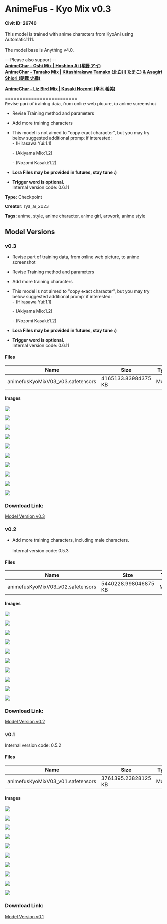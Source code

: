 # AnimeFus - Kyo Mix v0.3

#### Civit ID: 26740

<p>This model is trained with anime characters from KyoAni using Automatic1111.<br /><br />The model base is Anything v4.0.</p><p>-- Please also support --<br /><a target="_blank" rel="ugc" href="https://civitai.com/models/47002/animechar-oshi-mix-or-hoshino-ai"><strong>AnimeChar - Oshi Mix | Hoshino Ai (星野 アイ)</strong></a><br /><a target="_blank" rel="ugc" href="https://civitai.com/models/40906/animechar-tamako-mix-or-kitashirakawa-tamako-and-asagiri-shiori"><strong>AnimeChar - Tamako Mix | Kitashirakawa Tamako (北白川 たまこ) &amp; Asagiri Shiori (朝霧 史織)</strong></a></p><p><a target="_blank" rel="ugc" href="https://civitai.com/models/43427/animechar-liz-bird-mix-or-kasaki-nozomi"><strong>AnimeChar - Liz Bird Mix | Kasaki Nozomi (傘木 希美)</strong></a></p><p></p><p>=========================<br />Revise part of training data, from online web picture, to anime screenshot</p><ul><li><p>Revise Training method and parameters</p></li><li><p>Add more training characters</p></li><li><p>This model is not aimed to "copy exact character", but you may try below suggested additional prompt if interested:<br />- (Hirasawa Yui:1.1)</p><p>- (Akiyama Mio:1.2)</p><p>- (Nozomi Kasaki:1.2)</p></li><li><p><strong>Lora Files may be provided in futures, stay tune :)</strong></p></li><li><p><strong>Trigger word is optional.</strong><br />Internal version code: 0.6.11</p></li></ul><p></p><p></p>

**Type:** Checkpoint

**Creator:** rya_ai_2023

**Tags:** anime, style, anime character, anime girl, artwork, anime style

## Model Versions

### v0.3

<ul><li><p>Revise part of training data, from online web picture, to anime screenshot</p></li><li><p>Revise Training method and parameters</p></li><li><p>Add more training characters</p></li><li><p>This model is not aimed to "copy exact character", but you may try below suggested additional prompt if interested:<br />- (Hirasawa Yui:1.1)</p><p>- (Akiyama Mio:1.2)</p><p>- (Nozomi Kasaki:1.2)</p></li><li><p><strong>Lora Files may be provided in futures, stay tune :)</strong></p></li><li><p><strong>Trigger word is optional.</strong><br />Internal version code: 0.6.11</p></li></ul>

#### Files

| Name | Size | Type | Format | Download Url | AutoV1 | AutoV2 | SHA256 | CRC32 | BLAKE3 |
| --- | --- | --- | --- | --- | --- | --- | --- | --- | --- |
| animefusKyoMixV03_v03.safetensors | 4165133.83984375 KB | Model | SafeTensor | https://civitai.com/api/download/models/39198 | 5D8C0B76 | 13FFE25BA2 | 13FFE25BA2E359438A6C639F205041C2600F571CB4DBEBEFBF71BBECE23F360C | 1F2D182D | E531250DFC29154E4BF3BD3BC87C350783FCD154883B10F168722DFE7D097001 |

#### Images

<p><img src="https://image.civitai.com/xG1nkqKTMzGDvpLrqFT7WA/cf8230f4-4e89-46e7-e85c-fcf980788900/width=450/434301.jpeg" /></p>

<p><img src="https://image.civitai.com/xG1nkqKTMzGDvpLrqFT7WA/ad91622f-abb7-48ee-9fb6-dfe4941cca00/width=450/434272.jpeg" /></p>

<p><img src="https://image.civitai.com/xG1nkqKTMzGDvpLrqFT7WA/5947c889-efe1-4682-5d38-57aca868a900/width=450/434303.jpeg" /></p>

<p><img src="https://image.civitai.com/xG1nkqKTMzGDvpLrqFT7WA/0f54a73b-f3c7-40d4-2db5-921c091a0200/width=450/434487.jpeg" /></p>

<p><img src="https://image.civitai.com/xG1nkqKTMzGDvpLrqFT7WA/9c92c9ba-8fe4-41a6-b4d3-a796c966be00/width=450/434308.jpeg" /></p>

<p><img src="https://image.civitai.com/xG1nkqKTMzGDvpLrqFT7WA/4ced0ed8-a2a3-4bf4-9567-aeed857eaf00/width=450/434326.jpeg" /></p>

<p><img src="https://image.civitai.com/xG1nkqKTMzGDvpLrqFT7WA/cf671bd7-26a3-4de4-4596-8e3a04837900/width=450/434645.jpeg" /></p>

<p><img src="https://image.civitai.com/xG1nkqKTMzGDvpLrqFT7WA/b66ffb93-a2dc-4e5a-3641-c597a0510800/width=450/434726.jpeg" /></p>

<p><img src="https://image.civitai.com/xG1nkqKTMzGDvpLrqFT7WA/4e5c3292-5918-488d-933d-f290d3ae3900/width=450/434566.jpeg" /></p>

<p><img src="https://image.civitai.com/xG1nkqKTMzGDvpLrqFT7WA/39b6a9c0-7cd9-4d23-f8cc-2219c208a400/width=450/434261.jpeg" /></p>

### Download Link:

[Model Version v0.3](https://civitai.com/api/download/models/39198)

### v0.2

<ul><li><p>Add more training characters, including male characters.<br /><br />Internal version code: 0.5.3</p></li></ul>

#### Files

| Name | Size | Type | Format | Download Url | AutoV1 | AutoV2 | SHA256 | CRC32 | BLAKE3 |
| --- | --- | --- | --- | --- | --- | --- | --- | --- | --- |
| animefusKyoMixV03_v02.safetensors | 5440228.998046875 KB | Model | SafeTensor | https://civitai.com/api/download/models/32577 | DFB90ADF | 0108352116 | 0108352116B843BFB40E2002C75EB998FDE949EB9A208C02998D50B7AFCB35A2 | DB9CDE1C | 84141BA08100C8EC373A51A4B5B2BE8AD2D61A925F27FB1B638690552F95E0EC |

#### Images

<p><img src="https://image.civitai.com/xG1nkqKTMzGDvpLrqFT7WA/b19b36a1-ff22-4a2e-9936-a7e4e7c22400/width=450/371228.jpeg" /></p>

<p><img src="https://image.civitai.com/xG1nkqKTMzGDvpLrqFT7WA/8a214a0f-2c5b-4b84-5a97-7cb2b7d65a00/width=450/371233.jpeg" /></p>

<p><img src="https://image.civitai.com/xG1nkqKTMzGDvpLrqFT7WA/a8b4464a-ba0d-43bb-c6c8-1e2a38220100/width=450/371234.jpeg" /></p>

<p><img src="https://image.civitai.com/xG1nkqKTMzGDvpLrqFT7WA/0cc0f54b-eefc-4054-f12a-1d00b6a4f300/width=450/371232.jpeg" /></p>

<p><img src="https://image.civitai.com/xG1nkqKTMzGDvpLrqFT7WA/1e3625e4-2e39-4154-580e-835710b68600/width=450/371231.jpeg" /></p>

<p><img src="https://image.civitai.com/xG1nkqKTMzGDvpLrqFT7WA/45fe0ef2-4e71-4858-546c-141ce146c900/width=450/371230.jpeg" /></p>

<p><img src="https://image.civitai.com/xG1nkqKTMzGDvpLrqFT7WA/37c3146a-c5cc-4e73-a0cb-948227268a00/width=450/371229.jpeg" /></p>

<p><img src="https://image.civitai.com/xG1nkqKTMzGDvpLrqFT7WA/b9181812-5ef8-4b73-43aa-042789643f00/width=450/371235.jpeg" /></p>

<p><img src="https://image.civitai.com/xG1nkqKTMzGDvpLrqFT7WA/876d0018-0121-46cf-a3d9-5d740bc58400/width=450/371227.jpeg" /></p>

<p><img src="https://image.civitai.com/xG1nkqKTMzGDvpLrqFT7WA/80cdd4ae-2de7-4afd-f086-5eb86dc5a700/width=450/371225.jpeg" /></p>

### Download Link:

[Model Version v0.2](https://civitai.com/api/download/models/32577)

### v0.1

<p>Internal version code: 0.5.2</p>

#### Files

| Name | Size | Type | Format | Download Url | AutoV1 | AutoV2 | SHA256 | CRC32 | BLAKE3 |
| --- | --- | --- | --- | --- | --- | --- | --- | --- | --- |
| animefusKyoMixV03_v01.safetensors | 3761395.23828125 KB | Model | SafeTensor | https://civitai.com/api/download/models/32004 | F781810B | 24367D63BA | 24367D63BA32A46D9508C7E0822579C3198BCEC1BCE2BB15260AA33007D0EA39 | 583E9A1A | 3465F1EE0D9D4BF03F0C70155F1B7459C1270D69B18A20A033C0973518E30639 |

#### Images

<p><img src="https://image.civitai.com/xG1nkqKTMzGDvpLrqFT7WA/2184160b-63a2-4b26-e609-ea9f97be2c00/width=450/363973.jpeg" /></p>

<p><img src="https://image.civitai.com/xG1nkqKTMzGDvpLrqFT7WA/88283e48-2fcd-4135-b88f-d88b36436c00/width=450/363980.jpeg" /></p>

<p><img src="https://image.civitai.com/xG1nkqKTMzGDvpLrqFT7WA/2a55af68-bf9f-413b-9e86-7a436e90a400/width=450/364220.jpeg" /></p>

<p><img src="https://image.civitai.com/xG1nkqKTMzGDvpLrqFT7WA/9d77af57-c88e-41ab-9146-47d93eefce00/width=450/363982.jpeg" /></p>

<p><img src="https://image.civitai.com/xG1nkqKTMzGDvpLrqFT7WA/76b95eaa-a750-4a93-e4dc-421029fae200/width=450/364219.jpeg" /></p>

<p><img src="https://image.civitai.com/xG1nkqKTMzGDvpLrqFT7WA/9e10c97c-d00a-4f28-b3f7-95ae37b48d00/width=450/363981.jpeg" /></p>

<p><img src="https://image.civitai.com/xG1nkqKTMzGDvpLrqFT7WA/aa3ab3a3-8818-404d-0fbc-d1cb829efc00/width=450/363983.jpeg" /></p>

<p><img src="https://image.civitai.com/xG1nkqKTMzGDvpLrqFT7WA/4993b708-4569-4e95-d609-8f0dc78c8700/width=450/363979.jpeg" /></p>

<p><img src="https://image.civitai.com/xG1nkqKTMzGDvpLrqFT7WA/acb64e8f-0298-47e6-9ca9-641ffdf43700/width=450/363978.jpeg" /></p>

<p><img src="https://image.civitai.com/xG1nkqKTMzGDvpLrqFT7WA/6dcc3739-2efd-4608-5375-561e94d40d00/width=450/363977.jpeg" /></p>

### Download Link:

[Model Version v0.1](https://civitai.com/api/download/models/32004)

